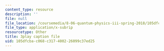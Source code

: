 ```yaml
---
content_type: resource
description: ''
file: null
file_location: /coursemedia/8-06-quantum-physics-iii-spring-2018/105dfcbac068c317400226099c37ed25_aY8iTiAfRzs.srt
file_type: application/x-subrip
resourcetype: Other
title: 3play caption file
uid: 105dfcba-c068-c317-4002-26099c37ed25
---
```

